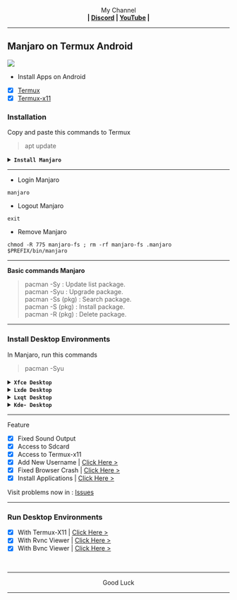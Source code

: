 <p align="center">My Channel</br><b>
| <a href="https://discord.gg/GCehyym">Discord</a> | <a href="https://youtube.com/@layargeser">YouTube</a> |</b></p>

---
## Manjaro on Termux Android
<img src="https://raw.githubusercontent.com/wahasa/Manjaro/refs/heads/main/Patch/Manjaro.jpg">

* Install Apps on Android
- [x] [Termux](https://play.google.com/store/apps/details?id=com.termux)
- [x] [Termux-x11](https://github.com/termux/termux-x11/releases)

### Installation

Copy and paste this commands to Termux
> apt update

<details><summary><b><code>Install Manjaro</code></b></summary></br>

> apt install wget
- [x] Manjaro (Latest-release)

Rootfs : Arm64 (Aarch64)
```
wget https://raw.githubusercontent.com/wahasa/Manjaro/refs/heads/main/Install/manjaro.sh ; chmod +x manjaro.sh ; ./manjaro.sh
```

- [x] Manjaro (Development)

Rootfs : Arm64 (Aarch64)
```
wget https://raw.githubusercontent.com/wahasa/Manjaro/refs/heads/main/Install/manjarodev.sh ; chmod +x manjarodev.sh ; ./manjarodev.sh
```
</details>

---
* Login Manjaro
```
manjaro
```

* Logout Manjaro
```
exit
```

* Remove Manjaro
```
chmod -R 775 manjaro-fs ; rm -rf manjaro-fs .manjaro $PREFIX/bin/manjaro
```

---
<b>Basic commands Manjaro</b>
> pacman -Sy : Update list package.</br>
> pacman -Syu : Upgrade package.</br>
> pacman -Ss (pkg) : Search package.</br>
> pacman -S (pkg) : Install package.</br>
> pacman -R (pkg) : Delete package.</br>

---
### Install Desktop Environments

In Manjaro, run this commands
> pacman -Syu

<details><summary><b><code>Xfce Desktop</code></b></summary></br>

```
pacman -S xfce4 xfce4-goodies network-manager-applet engrampa firefox pulseaudio gst-libav dbus --noconfirm
```
</details>

<details><summary><b><code>Lxde Desktop</code></b></summary></br>

```
pacman -S lxde network-manager-applet firefox pulseaudio dbus --noconfirm ; mv /usr/bin/lxpolkit /usr/bin/lxpolkit.bak
```
</details>

<details><summary><b><code>Lxqt Desktop</code></b></summary></br>

```
pacman -S lxqt xscreensaver firefox pulseaudio dbus --noconfirm
```
</details>

<details><summary><b><code>Kde- Desktop</code></b></summary></br>

```
pacman -S plasma kio-extras firefox pulseaudio dbus --noconfirm
```
</details>

---
Feature
- [x] Fixed Sound Output
- [x] Access to Sdcard
- [x] Access to Termux-x11
- [x] Add New Username     | [Click Here >](https://github.com/wahasa/Manjaro/blob/main/Patch/AddUser.md#add-username-on-fedora)
- [x] Fixed Browser Crash  | [Click Here >](https://github.com/wahasa/Manjaro/blob/main/Apps/Firefoxfix.md#fixed-firefox-on-fedora)
- [x] Install Applications | [Click Here >](https://github.com/wahasa/Manjaro/tree/main/Apps#list-applications)

Visit problems now in : [Issues](https://github.com/wahasa/Manjaro/issues)

---
### Run Desktop Environments
- [x] With Termux-X11  | [Click Here >](https://github.com/wahasa/Manjaro/blob/main/Patch/Termux-X11.md#termux-x11-on-fedora)
- [x] With Rvnc Viewer | [Click Here >](https://github.com/wahasa/Manjaro/blob/main/Patch/RvncViewer.md#rvnc-viewer-on-fedora)
- [x] With Bvnc Viewer | [Click Here >](https://github.com/wahasa/Manjaro/blob/main/Patch/BvncViewer.md#bvnc-viewer-on-fedora)
</br>

---
<p align="center">Good Luck</p>

---
